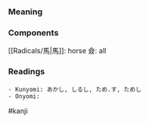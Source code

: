 ### Meaning



### Components

[[Radicals/馬|馬]]: horse 僉: all

### Readings

```
- Kunyomi: あかし, しるし, ため.す, ためし
- Onyomi: 
```

#kanji